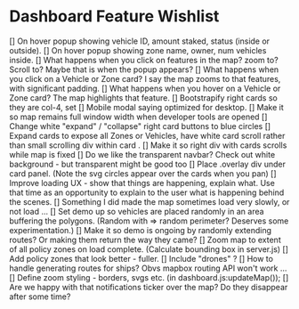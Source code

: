 # Dashboard Feature Wishlist

[] On hover popup showing vehicle ID, amount staked, status (inside or outside).
[] On hover popup showing zone name, owner, num vehicles inside.
[] What happens when you click on features in the map? zoom to? Scroll to? Maybe that is when the popup appears?
[] What happens when you click on a Vehicle or Zone card? I say the map zooms to that features, with significant padding.
[] What happens when you hover on a Vehicle or Zone card? The map highlights that feature.
[] Bootstrapify right cards so they are col-4, set
[] Mobile modal saying optimized for desktop.
[] Make it so map remains full window width when developer tools are opened
[] Change white "expand" / "collapse" right card buttons to blue circles
[] Expand cards to expose all Zones or Vehicles, have white card scroll rather than small scrolling div within card .
[] Make it so right div with cards scrolls while map is fixed
[] Do we like the transparent navbar? Check out white background - but transparent might be good too
[] Place .overlay div under card panel. (Note the svg circles appear over the cards when you pan)
[] Improve loading UX - show that things are happening, explain what. Use that time as an opportunity to explain to the user what is happening behind the scenes.
[] Something I did made the map sometimes load very slowly, or not load ...
[] Set demo up so vehicles are placed randomly in an area buffering the polygons. (Random with => random perimeter? Deserves some experimentation.)
[] Make it so demo is ongoing by randomly extending routes? Or making them return the way they came?
[] Zoom map to extent of all policy zones on load complete. (Calculate bounding box in server.js)
[] Add policy zones that look better - fuller.
[] Include "drones" ?
[] How to handle generating routes for ships? Obvs mapbox routing API won't work ...
[] Define zoom styling - borders, svgs etc. (in dashboard.js:updateMap());
[] Are we happy with that notifications ticker over the map? Do they disappear after some time?

